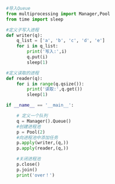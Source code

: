 
<BlogInfo title="13.进程池创建的进程之间的通信" author="白日梦想猿" pv=0 read_times=0 pre_cost_time=0分26秒 category="并发编程" tag_list="['并发编程']" create_time="2020.05.05 16:19:07" update_time="2020.05.05 17:04:15" />

```python
#导入Queue
from multiprocessing import Manager,Pool
from time import sleep

#定义子写入进程
def writer(q):
    q_list = ['a', 'b', 'c', 'd', 'e']
    for i in q_list:
        print('写入:',i)
        q.put(i)
        sleep(1)

#定义读取的进程
def reader(q):
    for i in range(q.qsize()):
        print('读取:',q.get())
        sleep(1)

if __name__ == '__main__':

    # 定义一个队列
    q = Manager().Queue()
    #创建进程池
    p = Pool(2)
    #向进程池中添加任务
    p.apply(writer,(q,))
    p.apply(reader,(q,))

    #关闭进程池
    p.close()
    p.join()
    print('over！')
```

